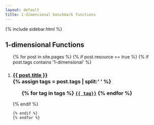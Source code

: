 ```yaml
---
layout: default
title: 1-dimensional benchmark functions
---
```

{% include sidebar.html %}
<div class="home">

  <h2>1-dimensional Functions</h2>

  <ol >
    {% for post in site.pages %}
	{% if post.resource == true %}
	{% if post.tags contains '1-dimensional' %}
		 <li>
        <h3>
          <a href="{{ post.url | prepend: site.baseurl }}">{{ post.title }}</a>
		  <br />
		{% assign tags = post.tags | split:' ' %}
		<ul>
			{% for tag in tags %}
			<code><a class="fcntag" href="{{ tag | prepend:'/' | prepend: site.baseurl }}">{{ tag}}</a></code>
			{% endfor %}
		</ul>
        </h3>
      </li>
	{% endif %}
     
    {% endif %}
	{% endfor %}
  </ol>

</div>